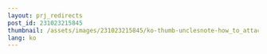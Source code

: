```yaml
---
layout: prj_redirects
post_id: 231023215845
thumbnail: /assets/images/231023215845/ko-thumb-unclesnote-how_to_attach_and_use_a_new_disk_image_for_the_ubuntu_20.04_vm_in_oracle_vm_virtualbox.png
lang: ko
---
```

